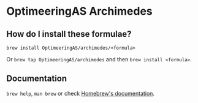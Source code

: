 # OptimeeringAS Archimedes

## How do I install these formulae?

`brew install OptimeeringAS/archimedes/<formula>`

Or `brew tap OptimeeringAS/archimedes` and then `brew install <formula>`.

## Documentation

`brew help`, `man brew` or check [Homebrew's documentation](https://docs.brew.sh).
